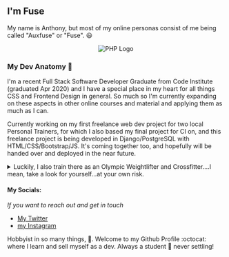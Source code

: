 ## I'm Fuse

My name is Anthony, but most of my online personas consist of me being called "Auxfuse" or "Fuse". :smiley:

<p align="center">
  <img src="https://pbs.twimg.com/profile_banners/853889436/1529271346/1500x500" alt="PHP Logo">
</p>

### My Dev Anatomy :space_invader:

I'm a recent Full Stack Software Developer Graduate from Code Institute (graduated Apr 2020) and I have a special place in my
heart for all things CSS and Frontend Design in general. So much so I'm currently expanding on these aspects in other online
courses and material and applying them as much as I can.

Currently working on my first freelance web dev project for two local Personal Trainers, for which I also based my final
project for CI on, and this freelance project is being developed in Django/PostgreSQL with HTML/CSS/Bootstrap/JS. It's coming
together too, and hopefully will be handed over and deployed in the near future. 

<details>
    <summary>Luckily, I also train there as an Olympic Weightlifter and Crossfitter....I mean, take a look for yourself...at your own risk. </summary>
    <p align="center">
      <img src="https://pbs.twimg.com/profile_images/1302523577929957382/VabGvtGz_400x400.jpg" alt="PHP Logo">
    </p>
</details>

#### My Socials:
_If you want to reach out and get in touch_
* [My Twitter](https://twitter.com/Auxfuse "Twitter")
* [my Instagram](https://www.instagram.com/auxfuse/ "Instagram")

Hobbyist in so many things, :punch:. Welcome to my Github Profile :octocat: where I learn and sell myself as a dev. Always a student :school: never settling!
